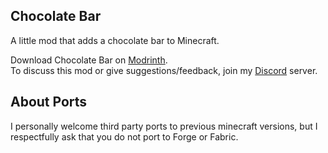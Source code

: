 ## Chocolate Bar
A little mod that adds a chocolate bar to Minecraft.

Download Chocolate Bar on [Modrinth](https://modrinth.com/mod/chocolate-bar).  
To discuss this mod or give suggestions/feedback, join my [Discord](https://debuggy.gay/discord) server.

## About Ports
I personally welcome third party ports to previous minecraft versions, but I respectfully ask that you do not port to Forge or Fabric.
